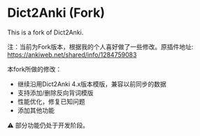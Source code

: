 # Dict2Anki (Fork)

This is a fork of Dict2Anki.

注：当前为Fork版本，根据我的个人喜好做了一些修改。原插件地址: https://ankiweb.net/shared/info/1284759083


本fork所做的修改：

* 继续沿用Dict2Anki 4.x版本模版，兼容以前同步的数据
* 支持添加/删除反向背词模版
* 性能优化，修复已知问题
* 添加其他功能

⚠️ 部分功能仍处于开发阶段。